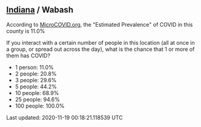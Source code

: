 
## [Indiana](/united-states/indiana) / Wabash

According to [MicroCOVID.org](http://microcovid.org),
the "Estimated Prevalence" of COVID in this county is 11.0%

If you interact with a certain number of people in this location
(all at once in a group, or spread out across the day), what is the chance that
1 or more of them has COVID?

- 1 person: 11.0%
- 2 people: 20.8%
- 3 people: 29.6%
- 5 people: 44.2%
- 10 people: 68.9%
- 25 people: 94.6%
- 100 people: 100.0%

Last updated: 2020-11-19 00:18:21.118539 UTC
